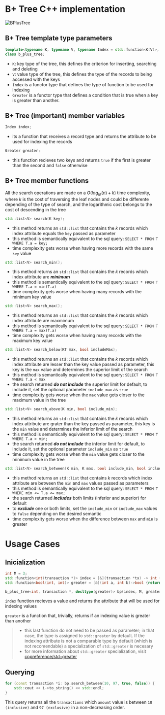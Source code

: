 # B+ Tree C++ implementation

![BPlusTree](https://iq.opengenus.org/content/images/2018/06/b--search.jpg)

## B+ Tree template type parameters
```c++
template<typename K, typename V, typename Index = std::function<K(V)>, typename Greater = std::greater<K>>
class b_plus_tree;
```

- ```K```: key type of the tree, this defines the criterion for inserting, searching and deleting
- ```V```: value type of the tree, this defines the type of the records to being accessed with the keys
- ```Index``` is a functor type that defines the type of function to be used for indexing
- ```Greater``` is a functor type that defines a condition that is true when a key is greater than another.

## B+ Tree (important) member variables

```c++
Index index;
```
- its a function that receives a record type and returns the attribute to be used for indexing the records

```c++
Greater greater;
```
- this function recieves two keys and returns ```true``` if the first is greater than the second and ```false``` otherwise

## B+ Tree member functions

All the search operations are made on a $O(log_{M}(n) + k)$ time complexity, where $k$ is the cost of traversing the leaf nodes and could be differente depending of the type of search, and the logarithmic cost belongs to the cost of descending in the tree

```c++
std::list<V> search(K key);
```
- this method returns an ```std::list``` that contains the $k$ records which index attribute equals the ```key``` passed as parameter
- this method is semantically equivalent to the sql query: ```SELECT * FROM T WHERE T.a = key;```
- time complexity gets worse when having more records with the same ```key``` value


```c++
std::list<V> search_min();
```
- this method returns an ```std::list``` that contains the $k$ records which index attribute are ***minimum***
- this method is semantically equivalent to the sql query: ```SELECT * FROM T WHERE T.a = min(T.a)```
- time complexity gets worse when having many records with the minimum key value


```c++
std::list<V> search_max();
```
- this method returns an ```std::list``` that contains the $k$ records which index attribute are maxmimum
- this method is semantically equivalent to the sql query: ```SELECT * FROM T WHERE T.a = max(T.a)```
- time complexity gets worse when having many records with the maximum key value


```c++
std::list<V> search_below(KT max, bool includeMax);
```
- this method returns an ```std::list``` that contains the $k$ records which index attribute are lesser than the key value passed as parameter, this key is the ```max``` value and determines the superior limit of the search
- this method is semantically equivalent to the sql query: ```SELECT * FROM T WHERE T.a < max```
- the search returned ***do not include*** the superior limit for default, to include it, set the optional parameter ```include_max``` as ```true```
- time complexity gets worse when the ```max``` value gets closer to the maximum value in the tree


```c++
std::list<V> search_above(K min, bool include_min);
```
- this method returns an ```std::list``` that contains the $k$ records which index attribute are grater than the key passed as parameter, this key is the ```min``` value and determines the inferior limit of the search
- this method is semantically equivalent to the sql query: ```SELECT * FROM T WHERE T.a > min;```
- the search returned ***do not include*** the inferior limit for default, to include it, set the optional parameter ```include_min``` as ```true```
- time complexity gets worse when the ```min``` value gets closer to the minimum value in the tree

```c++
std::list<V> search_between(K min, K max, bool include_min, bool include_max);
```
- this method returns an ```std::list``` that contains $k$ records which index attribute are between the ```min``` and ```max``` values passed as parameters
- this method is semantically equivalent to the sql query: ```SELECT * FROM T WHERE min <= T.a <= max;```
- the search returned ***includes*** both limits (inferior and superior) for default
- to ***exclude*** one or both limits, set the ```include_min``` or ```include_max``` values to ```false``` depending on the desired semantic
- time complexity gets worse when the difference between ```max``` and ```min``` is greater

# Usage Cases

## Inicialization
```c++
int M = 3;
std::function<int(transaction *)> index = [&](transaction *tx) -> int { return tx->ammount; };
std::function<bool(int, int)> greater = [&](int a, int b)->bool {return a > b;};

b_plus_tree<int, transaction *, decltype(greater)> bp(index, M, greater);
```

 ```index``` function recieves a value and returns the attribute that will be used for indexing values

 ```greater``` is a function that, trivially, returns if an indexing value is greater than another
 
> - this last function do not need to be passed as parameter; in that case, the type is assigned to ```std::greater``` by default. If the indexing attribute is not a comparable type by default (which is not recomendable) a specialization of ```std::greater``` is necesary
> - for more information about ```std::greater``` specialization, visit [cppreference/std::greater](https://en.cppreference.com/w/cpp/utility/functional/greater)
 
## Querying
```c++
for (const transaction *i: bp.search_between(10, 97, true, false)) {
    std::cout << i->to_string() << std::endl;
}
```
This query returns all the ```transactions``` which ```amount``` value is between ```10 (inclusive)``` and ```97 (exclusive)``` in a non-decreasing order.
